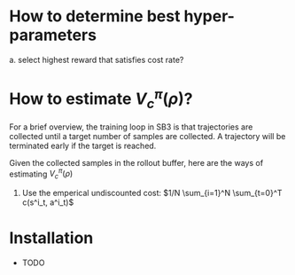 # How to determine best hyper-parameters
a. select highest reward that satisfies cost rate?

# How to estimate $V^{\pi}_c(\rho)$?
For a brief overview, the training loop in SB3 is that trajectories are collected until a target
number of samples are collected. A trajectory will be terminated early if the target is reached.

Given the collected samples in the rollout buffer, here are the ways of estimating $V^{\pi}_c(\rho)$
1. Use the emperical undiscounted cost: $1/N \sum_{i=1}^N \sum_{t=0}^T c(s^i_t, a^i_t)$


# Installation
- TODO
